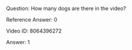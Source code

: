 Question: How many dogs are there in the video?

Reference Answer: 0

Video ID: 8064396272

Answer: 1

